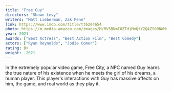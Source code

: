 ```yaml
---
title: "Free Guy"
directors: "Shawn Levy"
writers: "Matt Lieberman, Zak Penn"
link: https://www.imdb.com/title/tt6264654
photo: https://m.media-amazon.com/images/M/MV5BNmI0ZTdjMmQtY2Q4ZS00NWMyLWIzZGMtZDBhOWY4MjBmNWY2XkEyXkFqcGdeQXVyMTQyMTMwOTk0._V1_FMjpg_UX341_.jpg
year: 2021
awards: ["Best Actress", "Best Action Film", "Best Comedy"]
actors: ["Ryan Reynolds", "Jodie Comer"]
rating: B+
weight: -2021
---
```


In the extremely popular video game, Free City, a NPC named Guy learns the true nature of his existence when he meets the girl of his dreams, a human player. This player's interactions with Guy has massive affects on him, the game, and real world as they play it.
